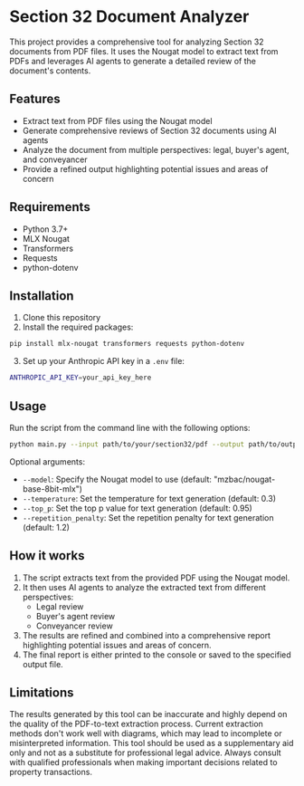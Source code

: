 # Section 32 Document Analyzer

This project provides a comprehensive tool for analyzing Section 32 documents from PDF files. It uses the Nougat model to extract text from PDFs and leverages AI agents to generate a detailed review of the document's contents.

## Features

- Extract text from PDF files using the Nougat model
- Generate comprehensive reviews of Section 32 documents using AI agents
- Analyze the document from multiple perspectives: legal, buyer's agent, and conveyancer
- Provide a refined output highlighting potential issues and areas of concern

## Requirements

- Python 3.7+
- MLX Nougat
- Transformers
- Requests
- python-dotenv

## Installation

1. Clone this repository
2. Install the required packages:

```bash
pip install mlx-nougat transformers requests python-dotenv
```

3. Set up your Anthropic API key in a `.env` file:

```bash
ANTHROPIC_API_KEY=your_api_key_here
```

## Usage

Run the script from the command line with the following options:

```bash
python main.py --input path/to/your/section32/pdf --output path/to/output/file.txt
```

Optional arguments:

- `--model`: Specify the Nougat model to use (default: "mzbac/nougat-base-8bit-mlx")
- `--temperature`: Set the temperature for text generation (default: 0.3)
- `--top_p`: Set the top p value for text generation (default: 0.95)
- `--repetition_penalty`: Set the repetition penalty for text generation (default: 1.2)

## How it works

1. The script extracts text from the provided PDF using the Nougat model.
2. It then uses AI agents to analyze the extracted text from different perspectives:
   - Legal review
   - Buyer's agent review
   - Conveyancer review
3. The results are refined and combined into a comprehensive report highlighting potential issues and areas of concern.
4. The final report is either printed to the console or saved to the specified output file.

## Limitations

The results generated by this tool can be inaccurate and highly depend on the quality of the PDF-to-text extraction process. Current extraction methods don't work well with diagrams, which may lead to incomplete or misinterpreted information. This tool should be used as a supplementary aid only and not as a substitute for professional legal advice. Always consult with qualified professionals when making important decisions related to property transactions.
